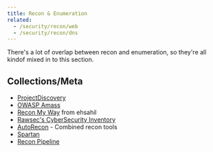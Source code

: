 ```yaml
---
title: Recon & Enumeration
related:
  - /security/recon/web
  - /security/recon/dns
---
```


There's a lot of overlap between recon and enumeration, so they're all kindof
mixed in to this section.

## Collections/Meta

- [ProjectDiscovery](https://github.com/projectdiscovery)
- [OWASP Amass](https://github.com/OWASP/Amass)
- [Recon My Way](https://github.com/ehsahil/recon-my-way) from ehsahil
- [Rawsec's CyberSecurity
  Inventory](https://inventory.rawsec.ml/tools.html#discover)
- [AutoRecon](https://github.com/Tib3rius/AutoRecon) - Combined recon tools
- [Spartan](https://github.com/Mad-robot/Spartan)
- [Recon Pipeline](https://github.com/epi052/recon-pipeline)
